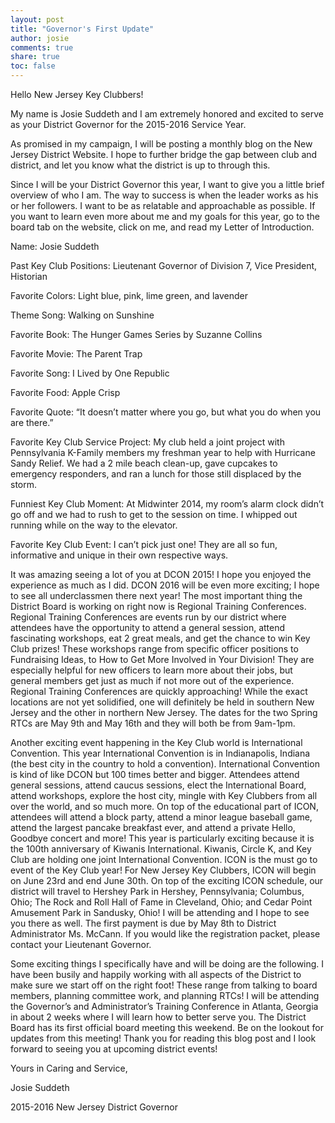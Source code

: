 ```yaml
---
layout: post
title: "Governor's First Update"
author: josie
comments: true
share: true
toc: false
---
```


Hello New Jersey Key Clubbers!

My name is Josie Suddeth and I am extremely honored and excited to serve as your District Governor for the 2015-2016 Service Year. 

As promised in my campaign, I will be posting a monthly blog on the New Jersey District Website. I hope to further bridge the gap between club and district, and let you know what the district is up to through this.

Since I will be your District Governor this year, I want to give you a little brief overview of who I am. The way to success is when the leader works as his or her followers. I want to be as relatable and approachable as possible. If you want to learn even more about me and my goals for this year, go to the board tab on the website, click on me, and read my Letter of Introduction.

Name: Josie Suddeth

Past Key Club Positions: Lieutenant Governor of Division 7, Vice President, Historian

Favorite Colors: Light blue, pink, lime green, and lavender

Theme Song: Walking on Sunshine

Favorite Book: The Hunger Games Series by Suzanne Collins

Favorite Movie: The Parent Trap

Favorite Song: I Lived by One Republic

Favorite Food: Apple Crisp

Favorite Quote: “It doesn’t matter where you go, but what you do when you are there.”

Favorite Key Club Service Project: My club held a joint project with Pennsylvania K-Family members my freshman year to help with Hurricane Sandy Relief. We had a 2 mile beach clean-up, gave cupcakes to emergency responders, and ran a lunch for those still displaced by the storm. 

Funniest Key Club Moment: At Midwinter 2014, my room’s alarm clock didn’t go off and we had to rush to get to the session on time. I whipped out running while on the way to the elevator.

Favorite Key Club Event: I can’t pick just one! They are all so fun, informative and unique in their own respective ways.

It was amazing seeing a lot of you at DCON 2015! I hope you enjoyed the experience as much as I did. DCON 2016 will be even more exciting; I hope to see all underclassmen there next year!
The most important thing the District Board is working on right now is Regional Training Conferences.  Regional Training Conferences are events run by our district where attendees have the opportunity to attend a general session, attend fascinating workshops, eat 2 great meals, and get the chance to win Key Club prizes! These workshops range from specific officer positions to Fundraising Ideas, to How to Get More Involved in Your Division! They are especially helpful for new officers to learn more about their jobs, but general members get just as much if not more out of the experience. Regional Training Conferences are quickly approaching! While the exact locations are not yet solidified, one will definitely be held in southern New Jersey and the other in northern New Jersey. The dates for the two Spring RTCs are May 9th and May 16th and they will both be from 9am-1pm.

Another exciting event happening in the Key Club world is International Convention. This year International Convention is in Indianapolis, Indiana (the best city in the country to hold a convention). International Convention is kind of like DCON but 100 times better and bigger. Attendees attend general sessions, attend caucus sessions, elect the International Board, attend workshops, explore the host city, mingle with Key Clubbers from all over the world, and so much more. On top of the educational part of ICON, attendees will attend a block party, attend a minor league baseball game, attend the largest pancake breakfast ever, and attend a private Hello, Goodbye concert and more! This year is particularly exciting because it is the 100th anniversary of Kiwanis International. Kiwanis, Circle K, and Key Club are holding one joint International Convention. ICON is the must go to event of the Key Club year! For New Jersey Key Clubbers, ICON will begin on June 23rd and end June 30th. On top of the exciting ICON schedule, our district will travel to Hershey Park in Hershey, Pennsylvania; Columbus, Ohio; The Rock and Roll Hall of Fame in Cleveland, Ohio; and Cedar Point Amusement Park in Sandusky, Ohio! I will be attending and I hope to see you there as well. The first payment is due by May 8th to District Administrator Ms. McCann. If you would like the registration packet, please contact your Lieutenant Governor. 

Some exciting things I specifically have and will be doing are the following. I have been busily and happily working with all aspects of the District to make sure we start off on the right foot! These range from talking to board members, planning committee work, and planning RTCs! I will be attending the Governor’s and Administrator’s Training Conference in Atlanta, Georgia in about 2 weeks where I will learn how to better serve you. The District Board has its first official board meeting this weekend. Be on the lookout for updates from this meeting!
Thank you for reading this blog post and I look forward to seeing you at upcoming district events!

Yours in Caring and Service,

Josie Suddeth

2015-2016 New Jersey District Governor
